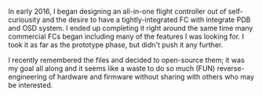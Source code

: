 In early 2016, I began designing an all-in-one flight controller out of self-curiousity and the desire to have a tightly-integrated FC with integrate PDB and OSD system. I ended up completing it right around the same time many commercial FCs began including many of the features I was looking for. I took it as far as the prototype phase, but didn't push it any further.

I recently remembered the files and decided to open-source them; it was my goal all along and it seems like a waste to do so much (FUN) reverse-engineering of hardware and firmware without sharing with others who may be interested. 
